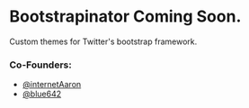 # Bootstrapinator Coming Soon.

Custom themes for Twitter's bootstrap framework.

### Co-Founders:

* [@internetAaron](https://twitter.com/internetaaron "Follow Aaron on Twitter!")
* [@blue642](https://twitter.com/blue642 "Follow Brendan on Twitter!")